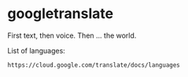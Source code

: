 # googletranslate
First text, then voice. Then ... the world.

List of languages:
```
https://cloud.google.com/translate/docs/languages
```